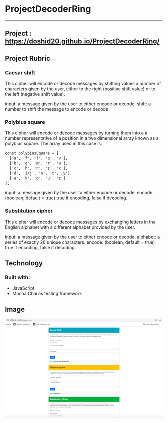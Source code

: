 # ProjectDecoderRing

---
## Project : https://doshid20.github.io/ProjectDecoderRing/

## Project Rubric

### Caesar shift
This cipher will encode or decode messages by shifting values a number of characters given by the user,
either to the right (positive shift value) or to the left (negative shift value).

input: a message given by the user to either encode or decode.
shift: a number to shift the message to encode or decode

### Polybius square 
This cipher will encode or decode messages by turning them into a a number representative of a position in a two dimensional array known as a polybius square.
The array used in this case is:

    const polybiusSquare = [
      ['a', 'f', 'l', 'q', 'v'],
      ['b', 'g', 'm', 'r', 'w'],
      ['c', 'h', 'n', 's', 'x'],
      ['d', 'i/j', 'o', 't', 'y'],
      ['e', 'k', 'p', 'u', 'z']
    ];

input: a message given by the user to either encode or decode.
encode: (boolean, default = true) true if encoding, false if decoding.

### Substitution cipher
This cipher will encode or decode messages by exchanging letters in the English alphabet with a different alphabet provided by the user.

input: a message given by the user to either encode or decode.
alphabet: a series of exactly 26 unique characters.
encode: (boolean, default = true) true if encoding, false if decoding.

## Technology
   ### Built with:

  - JavaScript
  - Mocha Chai as testing framework

## Image

![Image](https://github.com/doshid20/ProjectDecoderRing/blob/main/ProjectDecodedRing.png)
